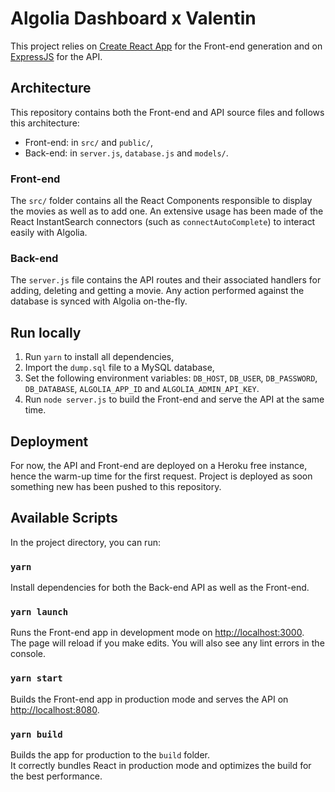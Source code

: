 # Algolia Dashboard x Valentin

This project relies on [Create React App](https://github.com/facebook/create-react-app) for the Front-end generation and on [ExpressJS](https://expressjs.com/fr/) for the API.

## Architecture

This repository contains both the Front-end and API source files and follows this architecture:

- Front-end: in `src/` and `public/`,
- Back-end: in `server.js`, `database.js` and `models/`.

### Front-end
The `src/` folder contains all the React Components responsible to display the movies as well as to add one. An extensive usage has been made of the React InstantSearch connectors (such as `connectAutoComplete`) to interact easily with Algolia.

### Back-end
The `server.js` file contains the API routes and their associated handlers for adding, deleting and getting a movie. Any action performed against the database is synced with Algolia on-the-fly.

## Run locally

1. Run `yarn` to install all dependencies,
2. Import the `dump.sql` file to a MySQL database,
3. Set the following environment variables: `DB_HOST`, `DB_USER`, `DB_PASSWORD`, `DB_DATABASE`, `ALGOLIA_APP_ID` and `ALGOLIA_ADMIN_API_KEY`.
4. Run `node server.js` to build the Front-end and serve the API at the same time. 

## Deployment

For now, the API and Front-end are deployed on a Heroku free instance, hence the warm-up time for the first request. Project is deployed as soon something new has been pushed to this repository.

## Available Scripts

In the project directory, you can run:

### `yarn`

Install dependencies for both the Back-end API as well as the Front-end.

### `yarn launch`

Runs the Front-end app in development mode on [http://localhost:3000](http://localhost:3000).<br />
The page will reload if you make edits. You will also see any lint errors in the console.

### `yarn start`

Builds the Front-end app in production mode and serves the API on [http://localhost:8080](http://localhost:8080).<br />

### `yarn build`

Builds the app for production to the `build` folder.<br>
It correctly bundles React in production mode and optimizes the build for the best performance.

